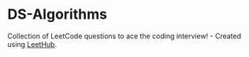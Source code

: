 # DS-Algorithms
Collection of LeetCode questions to ace the coding interview! - Created using [LeetHub](https://github.com/QasimWani/LeetHub).
